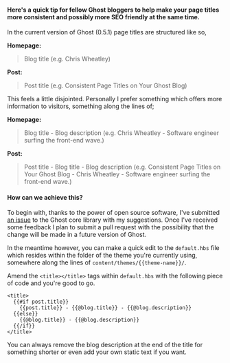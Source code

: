 #### Here's a quick tip for fellow Ghost bloggers to help make your page titles more consistent and possibly more SEO friendly at the same time.

In the current version of Ghost (0.5.1) page titles are structured like so,

**Homepage:**

> Blog title (e.g. Chris Wheatley)

**Post:**

> Post title (e.g. Consistent Page Titles on Your Ghost Blog)

This feels a little disjointed. Personally I prefer something which offers more information to visitors, something along the lines of;

**Homepage:**

> Blog title - Blog description (e.g. Chris Wheatley - Software engineer surfing the front-end wave.)

**Post:**

> Post title - Blog title - Blog description (e.g. Consistent Page Titles on Your Ghost Blog - Chris Wheatley - Software engineer surfing the front-end wave.)

#### How can we achieve this?

To begin with, thanks to the power of open source software, I've submitted [an issue](https://github.com/TryGhost/Ghost/issues/4080) to the Ghost core library with my suggestions. Once I've received some feedback I plan to submit a pull request with the possibility that the change will be made in a future version of Ghost.

In the meantime however, you can make a quick edit to the `default.hbs` file which resides within the folder of the theme you're currently using, somewhere along the lines of `content/themes/{{theme-name}}/`.

Amend the `<title></title>` tags within `default.hbs` with the following piece of code and you're good to go.

```
<title>
  {{#if post.title}}
  	{{post.title}} - {{@blog.title}} - {{@blog.description}}
  {{else}}
  	{{@blog.title}} - {{@blog.description}}
  {{/if}}
</title>
```

You can always remove the blog description at the end of the title for something shorter or even add your own static text if you want.
